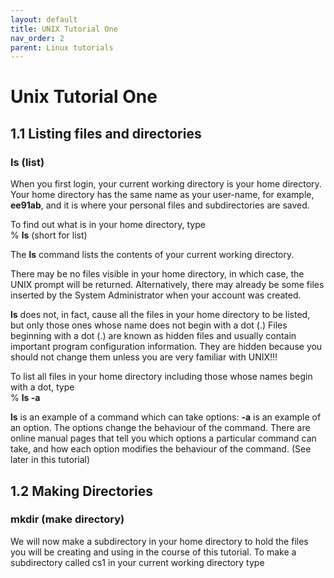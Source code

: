 ```yaml
---
layout: default
title: UNIX Tutorial One
nav_order: 2
parent: Linux tutorials
---
```


# Unix Tutorial One
  
## 1.1 Listing files and directories  
### ls (list)  
When you first login, your current working directory is your home directory. Your home directory has the same name as your user-name, for example, **ee91ab**, and it is where your personal files and subdirectories are saved.  
  
To find out what is in your home directory, type  
% **ls** (short for list)  
  
The **ls** command lists the contents of your current working directory.  
  
There may be no files visible in your home directory, in which case, the UNIX prompt will be returned. Alternatively, there may already be some files inserted by the System Administrator when your account was created.  
  
**ls** does not, in fact, cause all the files in your home directory to be listed, but only those ones whose name does not begin with a dot (.) Files beginning with a dot (.) are known as hidden files and usually contain important program configuration information. They are hidden because you should not change them unless you are very familiar with UNIX!!!  
  
To list all files in your home directory including those whose names begin with a dot, type  
% **ls -a**  
  
**ls** is an example of a command which can take options: **-a** is an example of an option. The options change the behaviour of the command. There are online manual pages that tell you which options a particular command can take, and how each option modifies the behaviour of the command. (See later in this tutorial)  
  
  
## 1.2 Making Directories  
### mkdir (make directory)  
We will now make a subdirectory in your home directory to hold the files you will be creating and using in the course of this tutorial. To make a subdirectory called cs1 in your current working directory type
